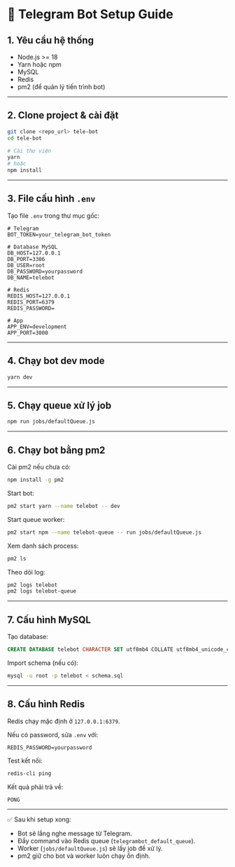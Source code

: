 # 📖 Telegram Bot Setup Guide

## 1. Yêu cầu hệ thống
- Node.js >= 18  
- Yarn hoặc npm  
- MySQL  
- Redis  
- pm2 (để quản lý tiến trình bot)  

---

## 2. Clone project & cài đặt
```bash
git clone <repo_url> tele-bot
cd tele-bot

# Cài thư viện
yarn
# hoặc
npm install
```

---

## 3. File cấu hình `.env`
Tạo file `.env` trong thư mục gốc:

```env
# Telegram
BOT_TOKEN=your_telegram_bot_token

# Database MySQL
DB_HOST=127.0.0.1
DB_PORT=3306
DB_USER=root
DB_PASSWORD=yourpassword
DB_NAME=telebot

# Redis
REDIS_HOST=127.0.0.1
REDIS_PORT=6379
REDIS_PASSWORD=

# App
APP_ENV=development
APP_PORT=3000
```

---

## 4. Chạy bot dev mode
```bash
yarn dev
```

---

## 5. Chạy queue xử lý job
```bash
npm run jobs/defaultQueue.js
```

---

## 6. Chạy bot bằng pm2
Cài pm2 nếu chưa có:
```bash
npm install -g pm2
```

Start bot:
```bash
pm2 start yarn --name telebot -- dev
```

Start queue worker:
```bash
pm2 start npm --name telebot-queue -- run jobs/defaultQueue.js
```

Xem danh sách process:
```bash
pm2 ls
```

Theo dõi log:
```bash
pm2 logs telebot
pm2 logs telebot-queue
```

---

## 7. Cấu hình MySQL
Tạo database:
```sql
CREATE DATABASE telebot CHARACTER SET utf8mb4 COLLATE utf8mb4_unicode_ci;
```

Import schema (nếu có):
```bash
mysql -u root -p telebot < schema.sql
```

---

## 8. Cấu hình Redis
Redis chạy mặc định ở `127.0.0.1:6379`.

Nếu có password, sửa `.env` với:
```env
REDIS_PASSWORD=yourpassword
```

Test kết nối:
```bash
redis-cli ping
```
Kết quả phải trả về:
```
PONG
```

---

✅ Sau khi setup xong:  
- Bot sẽ lắng nghe message từ Telegram.  
- Đẩy command vào Redis queue (`telegrambot_default_queue`).  
- Worker (`jobs/defaultQueue.js`) sẽ lấy job để xử lý.  
- pm2 giữ cho bot và worker luôn chạy ổn định.
